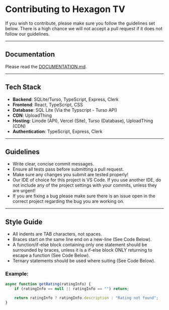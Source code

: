 # Contributing to Hexagon TV

If you wish to contribute, please make sure you follow the guidelines set below. There is a high chance we will not accept a pull request if it does not follow our guidelines.

---

## Documentation

Please read the [DOCUMENTATION.md](DOCUMENTATION.md).

---

## Tech Stack

- **Backend**: SQLite/Turso, TypeScript, Express, Clerk
- **Frontend**: React, TypeScript, CSS
- **Database**: SQL Lite (Via the Typscript - Turso API)
- **CDN**: UploadThing
- **Hosting**: Linode (API), Vercel (Site), Turso (Database), UploadThing (CDN)
- **Authentication**: TypeScript, Express, Clerk

---

## Guidelines

- Write clear, concise commit messages.
- Ensure all tests pass before submitting a pull request.
- Make sure any changes you submit are tested properly!
- Our IDE of choice for this project is VS Code. If you use another IDE, do not include any of the project settings with your commits, unless they are urgent!
- If you are fixing a bug please make sure there is an issue open in the correct project regarding the bug you are working on.

---

## Style Guide

- All indents are TAB characters, not spaces.
- Braces start on the same line end on a new-line (See Code Below).
- A function/if-else block containing only one statement should be surrounded by braces, unless it is a if-else block ONLY returning to escape a function (See Code Below).
- Ternary statements should be used where suiting (See Code Below).

### Example:

```ts
async function getRating(ratingInfo) {
	if (ratingInfo == null || ratingInfo == "") return;

	return ratingInfo ? ratingInfo.description : "Rating not found";
}
```
